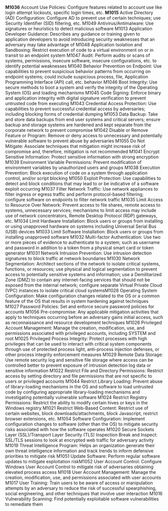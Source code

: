 **M1036** Account Use Policies: Configure features related to account use like login attempt lockouts, specific login times, etc.
**M1015** Active Directory (AD) Configuration: Configure AD to prevent use of certain techniques; use Security Identifier (SID) filtering, etc.
M1049 Antivirus/Antimalware: Use signatures or heuristics to detect malicious software
M1013 Application Developer Guidance: Describes any guidance or training given to application developers to avoid introducing security weaknesses that an adversary may take advantage of
M1048 Application Isolation and Sandboxing: Restrict execution of code to a virtual environment on or in transit to an endpoint system
M1047 Audit: Perform audits or scans of systems, permissions, insecure software, insecure configurations, etc. to identify potential weaknesses
M1040 Behavior Prevention on Endpoint: Use capabilities to prevent suspicious behavior patterns from occurring on endpoint systems; could include suspicious process, file, Application Programming Interface (API) call, etc. behavior
M1046 Boot Integrity: Use secure methods to boot a system and verify the integrity of the Operating System (OS) and loading mechanisms
M1045 Code Signing: Enforce binary and application integrity with digital signature verification to prevent untrusted code from executing
M1043 Credential Access Protection: Use capabilities to prevent successful credential access by adversaries; including blocking forms of credential dumping
M1053 Data Backup: Take and store data backups from end user systems and critical servers; ensure backup and storage systems are hardened and kept separate from the corporate network to prevent compromise
M1042 Disable or Remove Feature or Program: Remove or deny access to unnecessary and potentially vulnerable software to prevent abuse by adversaries
M1055 Do Not Mitigate: Associate techniques that mitigation might increase risk of compromise and, therefore, mitigation is not recommended
M1041 Encrypt Sensitive Information: Protect sensitive information with strong encryption
M1039 Environment Variable Permissions: Prevent modification of environment variables by unauthorized users and groups
M1038 Execution Prevention: Block execution of code on a system through application control, and/or script blocking
M1050 Exploit Protection: Use capabilities to detect and block conditions that may lead to or be indicative of a software exploit occurring
M1037 Filter Network Traffic: Use network appliances to filter ingress or egress traffic and perform protocol-based filtering; configure software on endpoints to filter network traffic
M1035 Limit Access to Resource Over Network: Prevent access to file shares, remote access to systems, unnecessary services; mechanisms to limit access may include use of network concentrators, Remote Desktop Protocol (RDP) gateways, etc.
M1034 Limit Hardware Installation: Block users or groups from installing or using unapproved hardware on systems including Universal Serial Bus (USB) devices
M1033 Limit Software Installation: Block users or groups from installing unapproved software
M1032 Multi-factor Authentication: Use two or more pieces of evidence to authenticate to a system; such as username and password in addition to a token from a physical smart card or token generator
M1031 Network Intrusion Prevention: Use intrusion detection signatures to block traffic at network boundaries
M1030 Network Segmentation: Architect sections of the network to isolate critical systems, functions, or resources; use physical and logical segmentation to prevent access to potentially sensitive systems and information; use a Demilitarized Zone (DMZ) to contain any internet-facing services that should not be exposed from the internal network; configure separate Virtual Private Cloud (VPC) instances to isolate critical cloud systemsM1028 Operating System Configuration: Make configuration changes related to the OS or a common feature of the OS that results in system hardening against techniques
M1027 Password Policies: Set and enforce secure password policies for accounts
M1056 Pre-compromise: Any applicable mitigation activities that apply to techniques occurring before an adversary gains initial access, such as reconnaissance and resource development techniques
M1026 Privileged Account Management: Manage the creation, modification, use, and permissions associated with privileged accounts, including SYSTEM and root
M1025 Privileged Process Integrity: Protect processes with high privileges that can be used to interact with critical system components through use of protected process light, anti-process injection defenses, or other process integrity enforcement measures
M1029 Remote Data Storage: Use remote security log and sensitive file storage where access can be controlled better to prevent exposure of intrusion detection log data or sensitive information
M1022 Restrict File and Directory Permissions: Restrict access by setting directory and file permissions that are not specific to users or privileged accounts
M1044 Restrict Library Loading: Prevent abuse of library-loading mechanisms in the OS and software to load untrusted code by configuring appropriate library-loading mechanisms and investigating potentially vulnerable software
M1024 Restrict Registry Permissions: Restrict the ability to modify certain hives or keys in the Windows registry
M1021 Restrict Web-Based Content: Restrict use of certain websites, block downloads/attachments, block Javascript, restrict browser extensions, etc.
M1054 Software Configuration: Implement configuration changes to software (other than the OS) to mitigate security risks associated with how the software operates
M1020 Secure Sockets Layer (SSL)/Transport Layer Security (TLS) Inspection Break and Inspect: SSL/TLS sessions to look at encrypted web traffic for adversary activity
M1019 Threat Intelligence Program: Helps an organization generate their own threat intelligence information and track trends to inform defensive priorities to mitigate risk
M1051 Update Software: Perform regular software updates to mitigate exploitation riskM1052 User Account Control: Configure Windows User Account Control to mitigate risk of adversaries obtaining elevated process access
M1018 User Account Management: Manage the creation, modification, use, and permissions associated with user accounts
M1017 User Training: Train users to be aware of access or manipulation attempts by an adversary to reduce the risk of successful spearphishing, social engineering, and other techniques that involve user interaction
M1016 Vulnerability Scanning: Find potentially exploitable software vulnerabilities to remediate them
